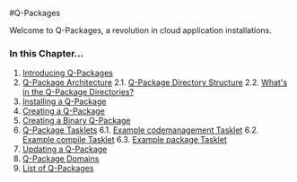 [qpintro]: /pylabsdoc/#/PyLabs50/Q-Packages/qpintro
[qparchitecture]: /pylabsdoc/#/PyLabs50/Q-Packages/qparchitecture
[qpinstall]: /pylabsdoc/#/PyLabs50/Q-Packages/qpinstall
[qpcreate]: /pylabsdoc/#/PyLabs50/Q-Packages/qpcreate
[qpcreatebinary]: /pylabsdoc/#/PyLabs50/Q-Packages/qpcreatebinary
[qptasklets]: /pylabsdoc/#/PyLabs50/Q-Packages/qptasklets
[codemgmt]: /pylabsdoc/#/PyLabs50/Q-Packages/codemanagement
[compile]: /pylabsdoc/#/PyLabs50/Q-Packages/compile
[package]: /pylabsdoc/#/PyLabs50/Q-Packages/package
[qpupdate]: /pylabsdoc/#/PyLabs50/Q-Packages/qpupdate
[qpdomains]: /pylabsdoc/#/PyLabs50/Q-Packages/qpdomains
[qplist]: /pylabsdoc/#/PyLabs50/Q-Packages/qplist


#Q-Packages

Welcome to Q-Packages, a revolution in cloud application installations.


### In this Chapter...
1. [Introducing Q-Packages][qpintro]
2. [Q-Package Architecture][qparchitecture]
2.1. [Q-Package Directory Structure][qparchitecture]
2.2. [What's in the Q-Package Directories?][qparchitecture]
3. [Installing a Q-Package][qpinstall]
4. [Creating a Q-Package][qpcreate]
5. [Creating a Binary Q-Package][qpcreatebinary]
6. [Q-Package Tasklets][qptasklets]
6.1. [Example codemanagement Tasklet][codemgmt]
6.2. [Example compile Tasklet][compile]
6.3. [Example package Tasklet][package]
7. [Updating a Q-Package][qpupdate]
8. [Q-Package Domains][qpdomains]
9. [List of Q-Packages][qplist]
